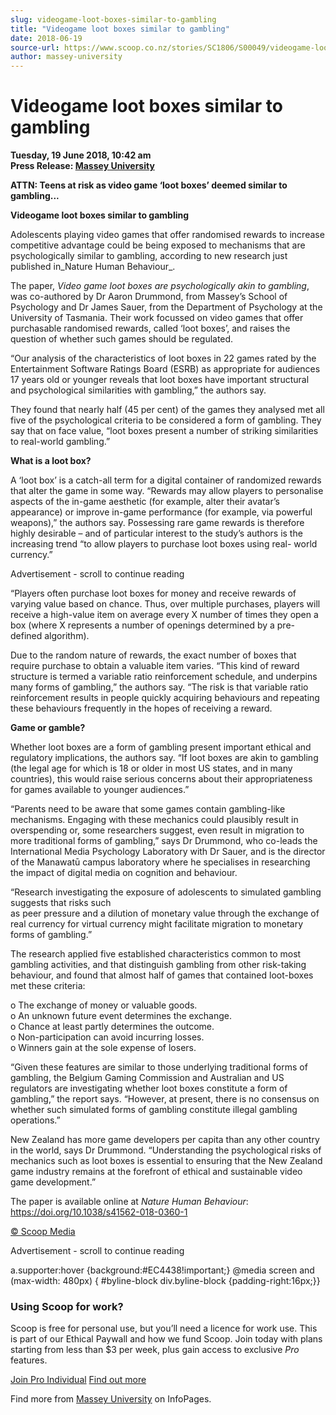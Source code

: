 ```yaml
---
slug: videogame-loot-boxes-similar-to-gambling
title: "Videogame loot boxes similar to gambling"
date: 2018-06-19
source-url: https://www.scoop.co.nz/stories/SC1806/S00049/videogame-loot-boxes-similar-to-gambling.htm
author: massey-university
---
```

Videogame loot boxes similar to gambling
========================================

**Tuesday, 19 June 2018, 10:42 am**  
**Press Release: [Massey University](https://info.scoop.co.nz/Massey_University)**

**ATTN: Teens at risk as video game ‘loot boxes’ deemed similar to gambling...**

**Videogame loot boxes similar to gambling**

Adolescents playing video games that offer randomised rewards to increase competitive advantage could be being exposed to mechanisms that are psychologically similar to gambling, according to new research just published in_Nature Human Behaviour_.

The paper, _Video game loot boxes are psychologically akin to gambling_, was co-authored by Dr Aaron Drummond, from Massey’s School of Psychology and Dr James Sauer, from the Department of Psychology at the University of Tasmania. Their work focussed on video games that offer purchasable randomised rewards, called ‘loot boxes’, and raises the question of whether such games should be regulated.

“Our analysis of the characteristics of loot boxes in 22 games rated by the Entertainment Software Ratings Board (ESRB) as appropriate for audiences 17 years old or younger reveals that loot boxes have important structural and psychological similarities with gambling,” the authors say.

They found that nearly half (45 per cent) of the games they analysed met all five of the psychological criteria to be considered a form of gambling. They say that on face value, “loot boxes present a number of striking similarities to real-world gambling.”

**What is a loot box?**

A ‘loot box’ is a catch-all term for a digital container of randomized rewards that alter the game in some way. “Rewards may allow players to personalise aspects of the in-game aesthetic (for example, alter their avatar’s appearance) or improve in-game performance (for example, via powerful weapons),” the authors say. Possessing rare game rewards is therefore highly desirable – and of particular interest to the study’s authors is the increasing trend “to allow players to purchase loot boxes using real- world currency.”

Advertisement - scroll to continue reading





“Players often purchase loot boxes for money and receive rewards of varying value based on chance. Thus, over multiple purchases, players will receive a high-value item on average every X number of times they open a box (where X represents a number of openings determined by a pre- defined algorithm).

Due to the random nature of rewards, the exact number of boxes that require purchase to obtain a valuable item varies. “This kind of reward structure is termed a variable ratio reinforcement schedule, and underpins many forms of gambling,” the authors say. “The risk is that variable ratio reinforcement results in people quickly acquiring behaviours and repeating these behaviours frequently in the hopes of receiving a reward.

**Game or gamble?**

Whether loot boxes are a form of gambling present important ethical and regulatory implications, the authors say. “If loot boxes are akin to gambling (the legal age for which is 18 or older in most US states, and in many countries), this would raise serious concerns about their appropriateness for games available to younger audiences.”

“Parents need to be aware that some games contain gambling-like mechanisms. Engaging with these mechanics could plausibly result in overspending or, some researchers suggest, even result in migration to more traditional forms of gambling,” says Dr Drummond, who co-leads the International Media Psychology Laboratory with Dr Sauer, and is the director of the Manawatū campus laboratory where he specialises in researching the impact of digital media on cognition and behaviour.

“Research investigating the exposure of adolescents to simulated gambling suggests that risks such  
as peer pressure and a dilution of monetary value through the exchange of real currency for virtual currency might facilitate migration to monetary forms of gambling.”

The research applied five established characteristics common to most gambling activities, and that distinguish gambling from other risk-taking behaviour, and found that almost half of games that contained loot-boxes met these criteria:

o The exchange of money or valuable goods.  
o An unknown future event determines the exchange.  
o Chance at least partly determines the outcome.  
o Non-participation can avoid incurring losses.  
o Winners gain at the sole expense of losers.

“Given these features are similar to those underlying traditional forms of gambling, the Belgium Gaming Commission and Australian and US regulators are investigating whether loot boxes constitute a form of gambling,” the report says. “However, at present, there is no consensus on whether such simulated forms of gambling constitute illegal gambling operations.”

New Zealand has more game developers per capita than any other country in the world, says Dr Drummond. “Understanding the psychological risks of mechanics such as loot boxes is essential to ensuring that the New Zealand game industry remains at the forefront of ethical and sustainable video game development.”

The paper is available online at _Nature Human Behaviour_: https://doi.org/10.1038/s41562-018-0360-1

[© Scoop Media](http://www.scoop.co.nz/about/terms.html)  

Advertisement - scroll to continue reading



a.supporter:hover {background:#EC4438!important;} @media screen and (max-width: 480px) { #byline-block div.byline-block {padding-right:16px;}}

### Using Scoop for work?

Scoop is free for personal use, but you’ll need a licence for work use. This is part of our Ethical Paywall and how we fund Scoop. Join today with plans starting from less than $3 per week, plus gain access to exclusive _Pro_ features.  
  
[Join Pro Individual](https://pro.scoop.co.nz/Individual/?from=ProIn24) [Find out more](https://pro.scoop.co.nz/using-scoop-for-work/?from=ProIn24)

Find more from [Massey University](https://info.scoop.co.nz/Massey_University) on InfoPages.